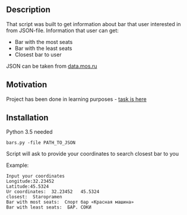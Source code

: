 ## Description ##

That script was built to get information about bar that user interested in from JSON-file.
Information that user can get:
- Bar with the most seats
- Bar with the least seats
- Closest bar to user

JSON can be taken from [data.mos.ru](https://data.mos.ru)

## Motivation ##

Project has been done in learning purposes - [task is here](https://devman.org/challenges/3/)

## Installation ##

Python 3.5 needed

```
bars.py -file PATH_TO_JSON
```

Script will ask to provide your coordinates to search closest bar to you

Example: 
```
Input your coordinates
Longitude:32.23452
Latitude:45.5324
Ur coordinates:  32.23452   45.5324
closest:  Staropramen
Bar with most seats:  Спорт бар «Красная машина»
Bar with least seats:  БАР. СОКИ
```

